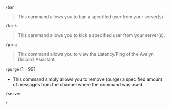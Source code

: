 `/ban`
> This cammand allows you to ban a specified user from your server(s).

`/kick`
> This cammand allows you to kick a specified user from your server(s).

`/ping`
> This command allows you to view the Latency/Ping of the Avalyn Discord Assistant.

`/purge` [1 - 99]
- This command simply allows you to remove (purge) a specified amount of messages from the channel where the command was used.

`/server`

`/`
